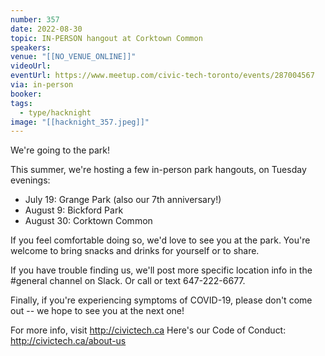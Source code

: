 ```yaml
---
number: 357
date: 2022-08-30
topic: IN-PERSON hangout at Corktown Common
speakers:
venue: "[[NO_VENUE_ONLINE]]"
videoUrl:
eventUrl: https://www.meetup.com/civic-tech-toronto/events/287004567
via: in-person
booker:
tags:
  - type/hacknight
image: "[[hacknight_357.jpeg]]"
---
```


We're going to the park!

This summer, we're hosting a few in-person park hangouts, on Tuesday evenings:

* July 19: Grange Park (also our 7th anniversary!)
* August 9: Bickford Park
* August 30: Corktown Common

If you feel comfortable doing so, we'd love to see you at the park. You're welcome to bring snacks and drinks for yourself or to share.

If you have trouble finding us, we'll post more specific location info in the \#general channel on Slack. Or call or text 647-222-6677.

Finally, if you're experiencing symptoms of COVID-19, please don't come out -- we hope to see you at the next one!

For more info, visit http://civictech.ca
Here's our Code of Conduct: http://civictech.ca/about-us
